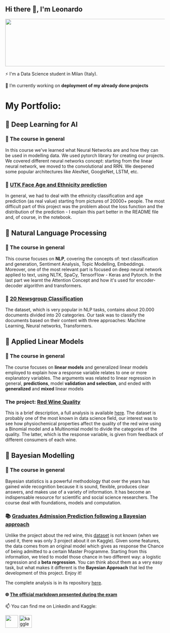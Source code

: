 ## Hi there 👋, I'm Leonardo
<div align="center">
  <img src="https://media.giphy.com/media/QKWb49EBsGpDXdwt41/giphy.gif" width="600" height="150"/>
</div>


⚡ I'm a Data Science student in Milan (Italy).

🔭 I’m currently working on **deployment of my already done projects**

   # My Portfolio:

## :large_blue_diamond: Deep Learning for AI
### :small_blue_diamond: The course in general
In this course we've learned what Neural Networks are and how they can be used in modelling data. We used pytorch library for creating our projects. We covered different neural networks concept: starting from the linear neural network, we moved to the convolutional and RRN. We deepened some popular architectures like AlexNet, GoogleNet, LSTM, etc.

### :birthday: [UTK Face Age and Ethnicity prediction](https://github.com/leoiania/utk-age-and-ethnicity)
In general, we had to deal with the ethnicity classification and age prediction (as real value) starting from pictures of 20000+ people. The most difficult part of this project was the problem about the loss function and the distribution of the prediction - I explain this part better in the README file and, of course, in the notebook.

   
## :large_blue_diamond: Natural Language Processing
### :small_blue_diamond: The course in general
This course focuses on **NLP**, covering the concepts of: text classification and generation, Sentiment Analysis, Topic Modelling, Embeddings. Moreover, one of the most relevant part is focused on deep neural network applied to text, using NLTK, SpaCy, TensorFlow - Keras and Pytorch. In the last part we learnt the Attention Concept and how it's used for encoder-decoder algorithm and transformers.

### :newspaper: [20 Newsgroup Classification](https://github.com/leoiania/20-NewsGroup-Classification)
The dataset, which is very popular in NLP tasks, contains about 20.000 documents divided into 20 categories. Our task was to classify the documents based on their content with three approaches: Machine Learning, Neural networks, Transformers.
   

## :large_blue_diamond: Applied Linear Models
### :small_blue_diamond: The course in general
The course focuses on **linear models** and generalized linear models employed to explain how a response variable relates to one or more explanatory variables.
The arguments was related to linear regression in general, **predictions**, model **validation and selection**, and ended with **generalized** and **mixed** linear models 

### The project: [Red Wine Quality](https://github.com/leoiania/Red-Wine-Quality)
This is a brief description, a full analysis is available [here](https://github.com/leoiania/Red-Wine-Quality).
The dataset is probably one of the most known in data science field, our interest was to see how physiochemical properties affect the quality of the red wine using a Binomial model and a Multinomial model to divide the categories of the quality. The latter, which is the response variable, is given from feedback of different consumers of each wine.
##
## :large_blue_diamond: Bayesian Modelling
### :small_blue_diamond: The course in general
Bayesian statistics is a powerful methodology that over the years has gained wide recognition because it is sound, flexible, produces clear answers, and makes use of a variety of information. It has become an indispensable resource for scientific and social science researchers. The course deal with foundations, models and computation.

### :books: [Graduates Admission Prediction following a Bayesian approach](https://github.com/leoiania/Graduates-Admission-Bayesian-Prediction)
Unlike the project about the red wine, this [dataset](https://www.kaggle.com/datasets/mukeshmanral/graduates-admission-prediction) is not known (when we used it, there was only 3 project about it on Kaggle). Given some features, the data comes from an original model which gives as response the Chance of being admitted to a certain Master Programme. Starting from this information, we tried to model those chance in two different way: a logistic regression and a **beta regression**. You can think about them as a very easy task, but what makes it different is the **Bayesian Approach** that led the development of this project. Enjoy it!

The complete analysis is in its repository [here](https://github.com/leoiania/Graduates-Admission-Bayesian-Prediction).

#### :globe_with_meridians: [The official markdown presented during the exam](https://graduatesadmissionprediction.000webhostapp.com/)








📫 You can find me on Linkedin and Kaggle:

  [<img src="https://raw.githubusercontent.com/gauravghongde/social-icons/9d939e1c5b7ea4a24ac39c3e4631970c0aa1b920/SVG/Color/LinkedIN.svg" height='40'>](https://www.linkedin.com/in/leonardo-iania-3282011a5/) 
  [<img src="https://www.vectorlogo.zone/logos/kaggle/kaggle-icon.svg" alt='kaggle' height='40'>](https://www.kaggle.com/leonardoiania)  
  



